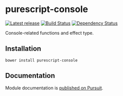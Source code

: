 # purescript-console

[![Latest release](http://img.shields.io/bower/v/purescript-eff.svg)](https://github.com/purescript/purescript-console/releases)
[![Build Status](https://travis-ci.org/purescript/purescript-console.svg?branch=master)](https://travis-ci.org/purescript/purescript-console)
[![Dependency Status](https://www.versioneye.com/user/projects/55848ced363861001b0001b4/badge.svg?style=flat)](https://www.versioneye.com/user/projects/55848ced363861001b0001b4)

Console-related functions and effect type.

## Installation

```
bower install purescript-console
```

## Documentation

Module documentation is [published on Pursuit](http://pursuit.purescript.org/packages/purescript-console).
